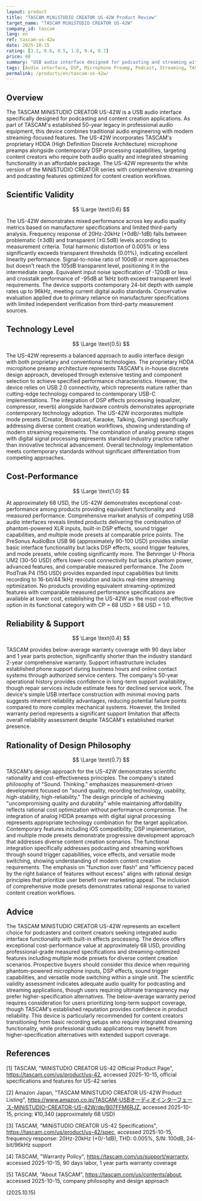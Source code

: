 ```yaml
---
layout: product
title: "TASCAM MiNiSTUDIO CREATOR US-42W Product Review"
target_name: "TASCAM MiNiSTUDIO CREATOR US-42W"
company_id: tascam
lang: en
ref: tascam-us-42w
date: 2025-10-15
rating: [3.2, 0.6, 0.5, 1.0, 0.4, 0.7]
price: 68
summary: "USB audio interface designed for podcasting and streaming with built-in DSP effects and sound trigger capabilities, offering excellent cost-performance but limited by below-average warranty support."
tags: [Audio interface, DSP, Microphone Preamp, Podcast, Streaming, TASCAM, USB]
permalink: /products/en/tascam-us-42w/
---
```

## Overview

The TASCAM MiNiSTUDIO CREATOR US-42W is a USB audio interface specifically designed for podcasting and content creation applications. As part of TASCAM's established 50-year legacy in professional audio equipment, this device combines traditional audio engineering with modern streaming-focused features. The US-42W incorporates TASCAM's proprietary HDDA (High Definition Discrete Architecture) microphone preamps alongside contemporary DSP processing capabilities, targeting content creators who require both audio quality and integrated streaming functionality in an affordable package. The US-42W represents the white version of the MiNiSTUDIO CREATOR series with comprehensive streaming and podcasting features optimized for content creation workflows.

## Scientific Validity

$$ \Large \text{0.6} $$

The US-42W demonstrates mixed performance across key audio quality metrics based on manufacturer specifications and limited third-party analysis. Frequency response of 20Hz-20kHz (+0dB/-1dB) falls between problematic (±3dB) and transparent (±0.5dB) levels according to measurement criteria. Total harmonic distortion of 0.005% or less significantly exceeds transparent thresholds (0.01%), indicating excellent linearity performance. Signal-to-noise ratio of 100dB or more approaches but doesn't reach the 105dB transparent level, positioning it in the intermediate range. Equivalent input noise specification of -120dB or less and crosstalk performance of -95dB at 1kHz both exceed transparent level requirements. The device supports contemporary 24-bit depth with sample rates up to 96kHz, meeting current digital audio standards. Conservative evaluation applied due to primary reliance on manufacturer specifications with limited independent verification from third-party measurement sources.

## Technology Level

$$ \Large \text{0.5} $$

The US-42W represents a balanced approach to audio interface design with both proprietary and conventional technologies. The proprietary HDDA microphone preamp architecture represents TASCAM's in-house discrete design approach, developed through extensive testing and component selection to achieve specified performance characteristics. However, the device relies on USB 2.0 connectivity, which represents mature rather than cutting-edge technology compared to contemporary USB-C implementations. The integration of DSP effects processing (equalizer, compressor, reverb) alongside hardware controls demonstrates appropriate contemporary technology adoption. The US-42W incorporates multiple mode presets (Creator, Broadcast, Karaoke, Talking, Gaming) specifically addressing diverse content creation workflows, showing understanding of modern streaming requirements. The combination of analog preamp stages with digital signal processing represents standard industry practice rather than innovative technical advancement. Overall technology implementation meets contemporary standards without significant differentiation from competing approaches.

## Cost-Performance

$$ \Large \text{1.0} $$

At approximately 68 USD, the US-42W demonstrates exceptional cost-performance among products providing equivalent functionality and measured performance. Comprehensive market analysis of competing USB audio interfaces reveals limited products delivering the combination of phantom-powered XLR inputs, built-in DSP effects, sound trigger capabilities, and multiple mode presets at comparable price points. The PreSonus AudioBox USB 96 (approximately 90-100 USD) provides similar basic interface functionality but lacks DSP effects, sound trigger features, and mode presets, while costing significantly more. The Behringer U-Phoria UM2 (30-50 USD) offers lower-cost connectivity but lacks phantom power, advanced features, and comparable measured performance. The Zoom PodTrak P4 (150 USD) provides expanded input capabilities but limits recording to 16-bit/44.1kHz resolution and lacks real-time streaming optimization. No products providing equivalent streaming-optimized features with comparable measured performance specifications are available at lower cost, establishing the US-42W as the most cost-effective option in its functional category with CP = 68 USD ÷ 68 USD = 1.0.

## Reliability & Support

$$ \Large \text{0.4} $$

TASCAM provides below-average warranty coverage with 90 days labor and 1 year parts protection, significantly shorter than the industry standard 2-year comprehensive warranty. Support infrastructure includes established phone support during business hours and online contact systems through authorized service centers. The company's 50-year operational history provides confidence in long-term support availability, though repair services include estimate fees for declined service work. The device's simple USB interface construction with minimal moving parts suggests inherent reliability advantages, reducing potential failure points compared to more complex mechanical systems. However, the limited warranty period represents a significant support limitation that affects overall reliability assessment despite TASCAM's established market presence.

## Rationality of Design Philosophy

$$ \Large \text{0.7} $$

TASCAM's design approach for the US-42W demonstrates scientific rationality and cost-effectiveness principles. The company's stated philosophy of "Sound. Thinking." emphasizes measurement-driven development focused on "sound quality, recording technology, usability, high-stability, high-reliability." The design principle of achieving "uncompromising quality and durability" while maintaining affordability reflects rational cost optimization without performance compromise. The integration of analog HDDA preamps with digital signal processing represents appropriate technology combination for the target application. Contemporary features including iOS compatibility, DSP implementation, and multiple mode presets demonstrate progressive development approach that addresses diverse content creation scenarios. The functional integration specifically addresses podcasting and streaming workflows through sound trigger capabilities, voice effects, and versatile mode switching, showing understanding of modern content creation requirements. The emphasis on "function over flash" and "efficiency paced by the right balance of features without excess" aligns with rational design principles that prioritize user benefit over marketing appeal. The inclusion of comprehensive mode presets demonstrates rational response to varied content creation workflows.

## Advice

The TASCAM MiNiSTUDIO CREATOR US-42W represents an excellent choice for podcasters and content creators seeking integrated audio interface functionality with built-in effects processing. The device offers exceptional cost-performance value at approximately 68 USD, providing professional-grade measured specifications and streaming-optimized features including multiple mode presets for diverse content creation scenarios. Prospective buyers should consider this device when requiring phantom-powered microphone inputs, DSP effects, sound trigger capabilities, and versatile mode switching within a single unit. The scientific validity assessment indicates adequate audio quality for podcasting and streaming applications, though users requiring ultimate transparency may prefer higher-specification alternatives. The below-average warranty period requires consideration for users prioritizing long-term support coverage, though TASCAM's established reputation provides confidence in product reliability. This device is particularly recommended for content creators transitioning from basic recording setups who require integrated streaming functionality, while professional studio applications may benefit from higher-specification alternatives with extended support coverage.

## References

[1] TASCAM, "MiNiSTUDIO CREATOR US-42 Official Product Page", https://tascam.com/us/product/us-42, accessed 2025-10-15, official specifications and features for US-42 series

[2] Amazon Japan, "TASCAM MiNiSTUDIO CREATOR US-42W Product Listing", https://www.amazon.co.jp/TASCAM-USBオーディオインターフェース-MiNiSTUDIO-CREATOR-US-42W/dp/B07FFM6RJZ, accessed 2025-10-15, pricing: ¥10,340 (approximately 68 USD)

[3] TASCAM, "MiNiSTUDIO CREATOR US-42 Specifications", https://tascam.com/us/product/us-42/spec, accessed 2025-10-15, frequency response: 20Hz-20kHz (+0/-1dB), THD: 0.005%, S/N: 100dB, 24-bit/96kHz support

[4] TASCAM, "Warranty Policy", https://tascam.com/us/support/warranty, accessed 2025-10-15, 90 days labor, 1 year parts warranty coverage

[5] TASCAM, "About TASCAM", https://tascam.com/us/contents/about, accessed 2025-10-15, company philosophy and design approach

(2025.10.15)
